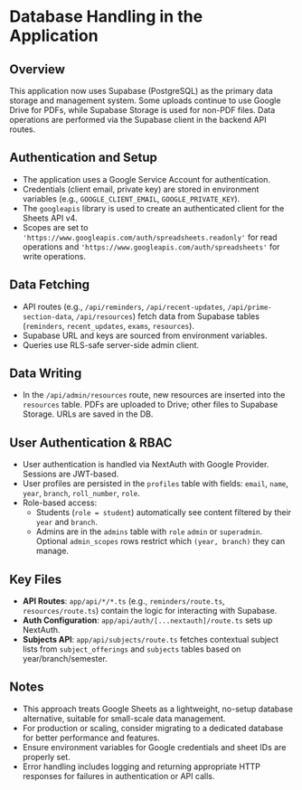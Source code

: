 # Database Handling in the Application

## Overview
This application now uses Supabase (PostgreSQL) as the primary data storage and management system. Some uploads continue to use Google Drive for PDFs, while Supabase Storage is used for non-PDF files. Data operations are performed via the Supabase client in the backend API routes.

## Authentication and Setup
- The application uses a Google Service Account for authentication.
- Credentials (client email, private key) are stored in environment variables (e.g., `GOOGLE_CLIENT_EMAIL`, `GOOGLE_PRIVATE_KEY`).
- The `googleapis` library is used to create an authenticated client for the Sheets API v4.
- Scopes are set to `'https://www.googleapis.com/auth/spreadsheets.readonly'` for read operations and `'https://www.googleapis.com/auth/spreadsheets'` for write operations.

## Data Fetching
- API routes (e.g., `/api/reminders`, `/api/recent-updates`, `/api/prime-section-data`, `/api/resources`) fetch data from Supabase tables (`reminders`, `recent_updates`, `exams`, `resources`).
- Supabase URL and keys are sourced from environment variables.
- Queries use RLS-safe server-side admin client.

## Data Writing
- In the `/api/admin/resources` route, new resources are inserted into the `resources` table. PDFs are uploaded to Drive; other files to Supabase Storage. URLs are saved in the DB.

## User Authentication & RBAC
- User authentication is handled via NextAuth with Google Provider. Sessions are JWT-based.
- User profiles are persisted in the `profiles` table with fields: `email`, `name`, `year`, `branch`, `roll_number`, `role`.
- Role-based access:
  - Students (`role = student`) automatically see content filtered by their `year` and `branch`.
  - Admins are in the `admins` table with `role` `admin` or `superadmin`. Optional `admin_scopes` rows restrict which `(year, branch)` they can manage.

## Key Files
- **API Routes**: `app/api/*/*.ts` (e.g., `reminders/route.ts`, `resources/route.ts`) contain the logic for interacting with Supabase.
- **Auth Configuration**: `app/api/auth/[...nextauth]/route.ts` sets up NextAuth.
 - **Subjects API**: `app/api/subjects/route.ts` fetches contextual subject lists from `subject_offerings` and `subjects` tables based on year/branch/semester.

## Notes
- This approach treats Google Sheets as a lightweight, no-setup database alternative, suitable for small-scale data management.
- For production or scaling, consider migrating to a dedicated database for better performance and features.
- Ensure environment variables for Google credentials and sheet IDs are properly set.
- Error handling includes logging and returning appropriate HTTP responses for failures in authentication or API calls. 